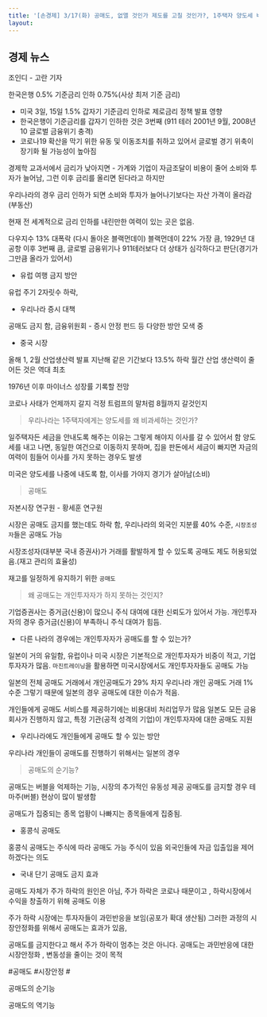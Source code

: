 ```yaml
---
title: '[손경제] 3/17(화) 공매도, 없앨 것인가 제도를 고칠 것인가?, 1주택자 양도세 비과세 하는 이유, 기준금리 0%대'
layout: 
---
```


## 경제 뉴스

조인디 - 고란 기자

한국은행 0.5% 기준금리 인하 0.75%(사상 최저 기준 금리)
 - 미국 3일, 15일 1.5% 갑자기 기준금리 인하로 제로금리 정책 발표 영향
 - 한국은행이 기준금리를 갑자기 인하한 것은 3번째 (911 테러 2001년 9월, 2008년 10 글로벌 금융위기 충격)
 - 코로나19 확산을 막기 위한 유동 및 이동조치를 취하고 있어서 글로벌 경기 위축이 장기화 될 가능성이 높아짐

경제학 교과서에서 금리가 낮아지면 - 가계와 기업이 자금조달이 비용이 줄어 소비와 투자가 늘어남, 그런 이후 금리를 올리면 된다라고 하지만

우리나라의 경우 금리 인하가 되면 소비와 투자가 늘어나기보다는 자산 가격이 올라감(부동산)

현재 전 세계적으로 금리 인하를 내린만한 여력이 있는 곳은 없음.

다우지수 13% 대폭락 (다시 돌아온 블랙먼데이) 
블랙먼데이 22% 가장 큼, 1929년 대공항 이후 3번째 큼, 글로벌 금융위기나 911테러보다 더 상태가 심각하다고 판단(경기가 그만큼 올라가 있어서)

* 유럽 여행 금지 방안

유럽 주기 2자릿수 하락, 

* 우리나라 증시 대책

공매도 금지 함, 금융위원회 - 증시 안정 펀드 등 다양한 방안 모색 중

* 중국 시장

올해 1, 2월 산업생산력 발표 지난해 같은 기간보다 13.5% 하락
월간 산업 생산력이 줄어든 것은 역대 최초

1976년 이후 마이너스 성장률 기록할 전망


코로나 사태가 언제까지 갈지 걱정 트럼프의 말처럼 8월까지 갈것인지

> 우리나라는 1주택자에게는 양도세를 왜 비과세하는 것인가?

일주택자든 세금을 안내도록 해주는 이유는 그렇게 해야지 이사를 갈 수 있어서 함
양도세를 내고 나면, 동일한 여건으로 이동하지 못하며, 집을 판돈에서 세금이 빠지면 자금의 여력이 힘들어 이사를 가지 못하는 경우도 발생

미국은 양도세를 나중에 내도록 함, 이사를 가야지 경기가 살아남(소비)


> 공매도

자본시장 연구원 - 황세훈 연구원

시장은 공매도 금지를 했는데도 하락 함, 우리나라의 외국인 지분률 40% 수준, 
`시장조성자`들은 공매도 가능

시장조성자(대부분 국내 증권사)가 거래를 활발하게 할 수 있도록 공매도 제도 허용되었음.(재고 관리의 효율성)

재고를 일정하게 유지하기 위한 `공매도`


> 왜 공매도는 개인투자자가 하지 못하는 것인지?

기업증권사는 증거금(신용)이 많으니 주식 대여에 대한 신뢰도가 있어서 가능.
개인투자자의 경우 증거금(신용)이 부족하니 주식 대여가 힘듬.

* 다른 나라의 경우에는 개인투자자가 공매도를 할 수 있는가?

일본이 거의 유일함, 유럽이나 미국 시장은 기본적으로 개인투자자가 비중이 적고, 기업투자자가 많음.
`마진트레이닝`을 활용하면 미국시장에서도 개인투자자들도 공매도 가능

일본의 전체 공매도 거래에서 개인공매도가 29% 차지
우리나라 개인 공매도 거래 1% 수준
그렇기 때문에 일본의 경우 공매도에 대한 이슈가 적음.

개인들에게 공매도 서비스를 제공하기에는 비용대비 처리업무가 많음
일본도 모든 금융회사가 진행하지 않고, 특정 기관(공적 성격의 기업)이 개인투자자에 대한 공매도 지원 

* 우리나라에도 개인들에게 공매도 할 수 있는 방안

우리나라 개인들이 공매도를 진행하기 위해서는 
일본의 경우 

> 공매도의 순기능?

공매도는 버블을 억제하는 기능, 시장의 추가적인 유동성 제공
공매도를 금지할 경우 테마주(버블) 현상이 많이 발생함

공매도가 집중되는 종목
업황이 나빠지는 종목들에게 집중됨. 

* 홍콩식 공매도

홍콩식 공매도는 주식에 따라 공매도 가능 주식이 있음
외국인들에 자금 입출입을 제어하겠다는 의도

* 국내 단기 공매도 금지 효과

공매도 자체가 주가 하락의 원인은 아님, 
주가 하락은 코로나 때문이고 , 하락시장에서 수익을 창출하기 위해 공매도 이용

주가 하락 시장에는 투자자들이 과민반응을 보임(공포가 확대 생산됨) 그러한 과정의 시장안정화를 위해서 공매도는 효과가 있음, 

공매도를 금지한다고 해서 주가 하락이 멈추는 것은 아니다.
공매도는 과민반응에 대한 시장안정화 , 변동성을 줄이는 것이 목적

#공매도 #시장안정 #





공매도의 순기능

공매도의 역기능
